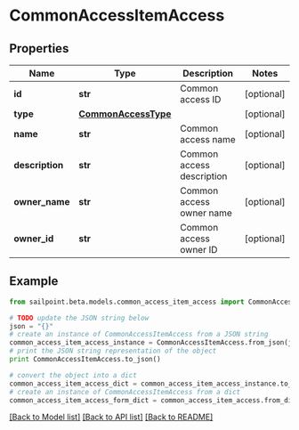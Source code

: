 # CommonAccessItemAccess


## Properties

Name | Type | Description | Notes
------------ | ------------- | ------------- | -------------
**id** | **str** | Common access ID | [optional] 
**type** | [**CommonAccessType**](CommonAccessType.md) |  | [optional] 
**name** | **str** | Common access name | [optional] 
**description** | **str** | Common access description | [optional] 
**owner_name** | **str** | Common access owner name | [optional] 
**owner_id** | **str** | Common access owner ID | [optional] 

## Example

```python
from sailpoint.beta.models.common_access_item_access import CommonAccessItemAccess

# TODO update the JSON string below
json = "{}"
# create an instance of CommonAccessItemAccess from a JSON string
common_access_item_access_instance = CommonAccessItemAccess.from_json(json)
# print the JSON string representation of the object
print CommonAccessItemAccess.to_json()

# convert the object into a dict
common_access_item_access_dict = common_access_item_access_instance.to_dict()
# create an instance of CommonAccessItemAccess from a dict
common_access_item_access_form_dict = common_access_item_access.from_dict(common_access_item_access_dict)
```
[[Back to Model list]](../README.md#documentation-for-models) [[Back to API list]](../README.md#documentation-for-api-endpoints) [[Back to README]](../README.md)


